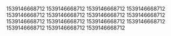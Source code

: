 1539146668712
1539146668712
1539146668712
1539146668712
1539146668712
1539146668712
1539146668712
1539146668712
1539146668712
1539146668712
1539146668712
1539146668712
1539146668712
1539146668712
1539146668712